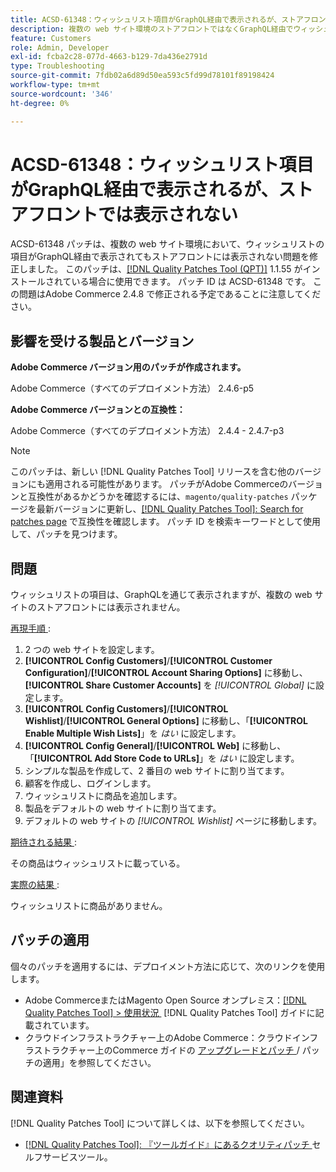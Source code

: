 ```yaml
---
title: ACSD-61348：ウィッシュリスト項目がGraphQL経由で表示されるが、ストアフロントでは表示されない
description: 複数の web サイト環境のストアフロントではなくGraphQL経由でウィッシュリストの項目が表示されるAdobe Commerceの問題を修正するために、ACSD-61348 パッチを適用してください。
feature: Customers
role: Admin, Developer
exl-id: fcba2c28-077d-4663-b129-7da436e2791d
type: Troubleshooting
source-git-commit: 7fdb02a6d89d50ea593c5fd99d78101f89198424
workflow-type: tm+mt
source-wordcount: '346'
ht-degree: 0%

---
```


# ACSD-61348：ウィッシュリスト項目がGraphQL経由で表示されるが、ストアフロントでは表示されない

ACSD-61348 パッチは、複数の web サイト環境において、ウィッシュリストの項目がGraphQL経由で表示されてもストアフロントには表示されない問題を修正しました。 このパッチは、[[!DNL Quality Patches Tool (QPT)]](/help/tools/quality-patches-tool/quality-patches-tool-to-self-serve-quality-patches.md) 1.1.55 がインストールされている場合に使用できます。 パッチ ID は ACSD-61348 です。 この問題はAdobe Commerce 2.4.8 で修正される予定であることに注意してください。

## 影響を受ける製品とバージョン

**Adobe Commerce バージョン用のパッチが作成されます。**

Adobe Commerce（すべてのデプロイメント方法） 2.4.6-p5

**Adobe Commerce バージョンとの互換性：**

Adobe Commerce（すべてのデプロイメント方法） 2.4.4 - 2.4.7-p3

>[!NOTE]
>
>このパッチは、新しい [!DNL Quality Patches Tool] リリースを含む他のバージョンにも適用される可能性があります。 パッチがAdobe Commerceのバージョンと互換性があるかどうかを確認するには、`magento/quality-patches` パッケージを最新バージョンに更新し、[[!DNL Quality Patches Tool]: Search for patches page](https://experienceleague.adobe.com/tools/commerce-quality-patches/index.html?lang=ja) で互換性を確認します。 パッチ ID を検索キーワードとして使用して、パッチを見つけます。

## 問題

ウィッシュリストの項目は、GraphQLを通じて表示されますが、複数の web サイトのストアフロントには表示されません。

<u> 再現手順 </u>:

1. 2 つの web サイトを設定します。
1. **[!UICONTROL Config Customers]**/**[!UICONTROL Customer Configuration]**/**[!UICONTROL Account Sharing Options]** に移動し、**[!UICONTROL Share Customer Accounts]** を *[!UICONTROL Global]* に設定します。
1. **[!UICONTROL Config Customers]**/**[!UICONTROL Wishlist]**/**[!UICONTROL General Options]** に移動し、「**[!UICONTROL Enable Multiple Wish Lists]**」を *はい* に設定します。
1. **[!UICONTROL Config General]**/**[!UICONTROL Web]** に移動し、「**[!UICONTROL Add Store Code to URLs]**」を *はい* に設定します。
1. シンプルな製品を作成して、2 番目の web サイトに割り当てます。
1. 顧客を作成し、ログインします。
1. ウィッシュリストに商品を追加します。
1. 製品をデフォルトの web サイトに割り当てます。
1. デフォルトの web サイトの *[!UICONTROL Wishlist]* ページに移動します。

<u> 期待される結果 </u>:

その商品はウィッシュリストに載っている。

<u> 実際の結果 </u>:

ウィッシュリストに商品がありません。

## パッチの適用

個々のパッチを適用するには、デプロイメント方法に応じて、次のリンクを使用します。

* Adobe CommerceまたはMagento Open Source オンプレミス：[[!DNL Quality Patches Tool] > 使用状況 &#x200B;](/help/tools/quality-patches-tool/usage.md) [!DNL Quality Patches Tool] ガイドに記載されています。
* クラウドインフラストラクチャー上のAdobe Commerce：クラウドインフラストラクチャー上のCommerce ガイドの [&#x200B; アップグレードとパッチ &#x200B;](https://experienceleague.adobe.com/docs/commerce-cloud-service/user-guide/develop/upgrade/apply-patches.html?lang=ja)/ パッチの適用」を参照してください。

## 関連資料

[!DNL Quality Patches Tool] について詳しくは、以下を参照してください。

* [[!DNL Quality Patches Tool]: 『ツールガイド』にあるクオリティパッチ &#x200B;](/help/tools/quality-patches-tool/quality-patches-tool-to-self-serve-quality-patches.md) セルフサービスツール。
